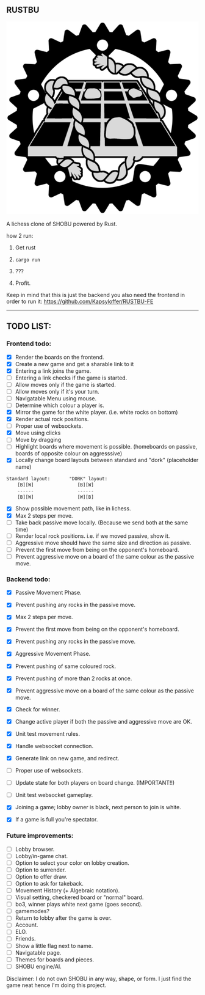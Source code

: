 ## RUSTBU

![Logo](https://raw.githubusercontent.com/Kapsyloffer/RUSTBU/master/assets/RUSTBU.png)

A lichess clone of SHOBU powered by Rust.

how 2 run:

1. Get rust

2. `cargo run`

3. ???

4. Profit.

Keep in mind that this is just the backend you also need the frontend in order to run it:
https://github.com/Kapsyloffer/RUSTBU-FE

---

## TODO LIST:

### Frontend todo:

- [x] Render the boards on the frontend.
- [x] Create a new game and get a sharable link to it
- [x] Entering a link joins the game.
- [ ] Entering a link checks if the game is started.
- [ ] Allow moves only if the game is started.
- [ ] Allow moves only if it's your turn.
- [ ] Navigatable Menu using mouse.
- [ ] Determine which colour a player is.
- [x] Mirror the game for the white player. (i.e. white rocks on bottom)
- [x] Render actual rock positions.
- [ ] Proper use of websockets.
- [x] Move using clicks
- [ ] Move by dragging
- [ ] Highlight boards where movement is possible. (homeboards on passive, boards of opposite colour on aggresssive)
- [x] Locally change board layouts between standard and "dork" (placeholder name)
```
Standard layout:       "DORK" layout:
    [B][W]                [B][W]
    ------                ------
    [B][W]                [W][B]
```
- [x] Show possible movement path, like in lichess.
- [x] Max 2 steps per move.
- [ ] Take back passive move locally. (Because we send both at the same time)
- [ ] Render local rock positions. i.e. if we moved passive, show it.
- [ ] Aggressive move should have the same size and direction as passive.
- [ ] Prevent the first move from being on the opponent's homeboard.
- [ ] Prevent aggressive move on a board of the same colour as the passive move.

### Backend todo:

- [x] Passive Movement Phase.
- [x] Prevent pushing any rocks in the passive move.
- [x] Max 2 steps per move.
- [x] Prevent the first move from being on the opponent's homeboard.
- [x] Prevent pushing any rocks in the passive move.
- [x] Aggressive Movement Phase.
- [x] Prevent pushing of same coloured rock.
- [x] Prevent pushing of more than 2 rocks at once.
- [x] Prevent aggressive move on a board of the same colour as the passive move.
- [x] Check for winner.
- [x] Change active player if both the passive and aggressive move are OK.
- [x] Unit test movement rules.
- [x] Handle websocket connection.
- [x] Generate link on new game, and redirect.
- [ ] Proper use of websockets.
- [ ] Update state for both players on board change. (IMPORTANT!!)
- [ ] Unit test websocket gameplay.
- [x] Joining a game; lobby owner is black, next person to join is white.
- [x] If a game is full you're spectator.


### Future improvements:

- [ ] Lobby browser.
- [ ] Lobby/in-game chat.
- [ ] Option to select your color on lobby creation.
- [ ] Option to surrender.
- [ ] Option to offer draw.
- [ ] Option to ask for takeback.
- [ ] Movement History (+ Algebraic notation).
- [ ] Visual setting, checkered board or "normal" board.
- [ ] bo3, winner plays white next game (goes second).
- [ ] gamemodes?
- [ ] Return to lobby after the game is over.
- [ ] Account.
- [ ] ELO.
- [ ] Friends.
- [ ] Show a little flag next to name.
- [ ] Navigatable page.
- [ ] Themes for boards and pieces.
- [ ] SHOBU engine/AI.

Disclaimer: I do not own SHOBU in any way, shape, or form.  I just find the game neat hence I'm doing this project.

